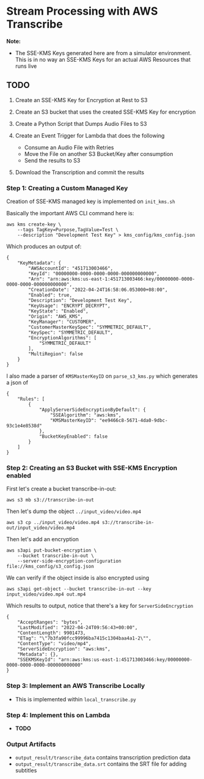 # Stream Processing with AWS Transcribe

**Note:**
- The SSE-KMS Keys generated here are from a simulator environment. This is in no way an SSE-KMS Keys for an actual AWS Resources that runs live


## TODO
1. Create an SSE-KMS Key for Encryption at Rest to S3
2. Create an S3 bucket that uses the created SSE-KMS Key for encryption
3. Create a Python Script that Dumps Audio Files to S3
4. Create an Event Trigger for Lambda that does the following
   - Consume an Audio File with Retries
   - Move the File on another S3 Bucket/Key after consumption
   - Send the results to S3

5. Download the Transcription and commit the results


### Step 1: Creating a Custom Managed Key

Creation of SSE-KMS managed key is implemented on `init_kms.sh`

Basically the important AWS CLI command here is:

```
aws kms create-key \
    --tags TagKey=Purpose,TagValue=Test \
    --description "Development Test Key" > kms_config/kms_config.json

```

Which produces an output of:
```
{
    "KeyMetadata": {
        "AWSAccountId": "451713003466",
        "KeyId": "00000000-0000-0000-0000-000000000000",
        "Arn": "arn:aws:kms:us-east-1:451713003466:key/00000000-0000-0000-0000-000000000000",
        "CreationDate": "2022-04-24T16:58:06.053000+08:00",
        "Enabled": true,
        "Description": "Development Test Key",
        "KeyUsage": "ENCRYPT_DECRYPT",
        "KeyState": "Enabled",
        "Origin": "AWS_KMS",
        "KeyManager": "CUSTOMER",
        "CustomerMasterKeySpec": "SYMMETRIC_DEFAULT",
        "KeySpec": "SYMMETRIC_DEFAULT",
        "EncryptionAlgorithms": [
            "SYMMETRIC_DEFAULT"
        ],
        "MultiRegion": false
    }
}

```
I also made a parser of `KMSMasterKeyID` on `parse_s3_kms.py` which generates a json of

```
{
    "Rules": [
        {
            "ApplyServerSideEncryptionByDefault": {
                "SSEAlgorithm": "aws:kms",
                "KMSMasterKeyID": "ee9466c8-5671-4da0-9dbc-93c1e4e8538d"
            },
            "BucketKeyEnabled": false
        }
    ]
}
```

### Step 2: Creating an S3 Bucket with SSE-KMS Encryption enabled

First let's create a bucket transcribe-in-out:

```
aws s3 mb s3://transcribe-in-out
```

Then let's dump the object `../input_video/video.mp4`

```
aws s3 cp ../input_video/video.mp4 s3://transcribe-in-out/input_video/video.mp4
```

Then let's add an encryption

```
aws s3api put-bucket-encryption \
    --bucket transcribe-in-out \
    --server-side-encryption-configuration file://kms_config/s3_config.json
```

We can verify if the object inside is also encrypted using 
```
aws s3api get-object --bucket transcribe-in-out --key input_video/video.mp4 out.mp4
```
Which results to output, notice that there's a key for `ServerSideEncryption`

```
{
    "AcceptRanges": "bytes",
    "LastModified": "2022-04-24T09:56:43+00:00",
    "ContentLength": 9901473,
    "ETag": "\"7b3fa90fcc99996ba7415c1304baa4a1-2\"",
    "ContentType": "video/mp4",
    "ServerSideEncryption": "aws:kms",
    "Metadata": {},
    "SSEKMSKeyId": "arn:aws:kms:us-east-1:451713003466:key/00000000-0000-0000-0000-000000000000"
}
```

### Step 3: Implement an AWS Transcribe Locally
- This is implemented within `local_transcribe.py`

### Step 4: Implement this on Lambda
- **TODO**


### Output Artifacts
- `output_result/transcribe_data` contains transcription prediction data
- `output_result/transcribe_data.srt` contains the SRT file for adding subtitles